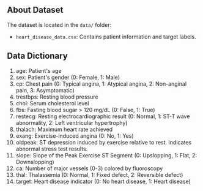 ## About Dataset
The dataset is located in the `data/` folder:
- `heart_disease_data.csv`: Contains patient information and target labels.

## Data Dictionary

1. age: Patient's age
2. sex: Patient's gender (0: Female, 1: Male)
3. cp: Chest pain (0: Typical angina, 1: Atypical angina, 2: Non-anginal pain, 3: Asymptomatic)
4. trestbps: Resting blood pressure
5. chol: Serum cholesterol level
6. fbs: Fasting blood sugar > 120 mg/dL (0: False, 1: True)
7. restecg: Resting electrocardiographic result (0: Normal, 1: ST-T wave abnormality, 2: Left ventricular hypertrophy)
8. thalach: Maximum heart rate achieved
9. exang: Exercise-induced angina (0: No, 1: Yes)
10. oldpeak: ST depression induced by exercise relative to rest. Indicates abnormal stress test results.
11. slope: Slope of the Peak Exercise ST Segment (0: Upslopping, 1: Flat, 2: Downslopping)
12. ca: Number of major vessels (0-3) colored by fluoroscopy
13. thal: Thalassemia (0: Normal, 1: Fixed defect, 2: Reversible defect)
14. target: Heart disease indicator (0: No heart disease, 1: Heart disease)
